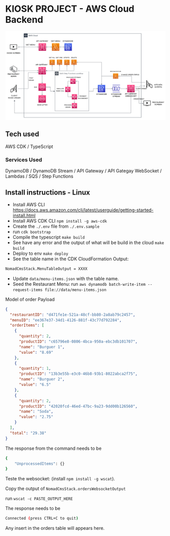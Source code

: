 # KIOSK PROJECT - AWS Cloud Backend

![cloud](./kiosk-backend-cloud.png)

## Tech used

AWS CDK / TypeScript

### Services Used

DynamoDB / DynamoDB Stream / API Gateway / API Gategay WebSocket / Lambdas / SQS / Step Functions

## Install instructions - Linux

- Install AWS CLI <https://docs.aws.amazon.com/cli/latest/userguide/getting-started-install.html>
- Install AWS CDK CLI `npm install -g aws-cdk`
- Create the `./.env` file from `./.env.sample`
- run `cdk bootstrap`
- Compile the typescript `make build`
- See have any error and the output of what will be build in the cloud `make build`
- Deploy to env `make deploy`
- See the table name in the CDK CloudFormation Output:

```bash
NomadCmsStack.MenuTableOutput = XXXX
```

- Update `data/menu-items.json` with the table name.
- Seed the Restaurant Menu: run `aws dynamodb batch-write-item --request-items file://data/menu-items.json`

Model of order Payload

```JSON
{
  "restaurantID": "d471fe1e-521a-48cf-bb80-2a8ab79c2457",
  "menuID": "ee367e37-34d1-4126-881f-43c77d792284",
  "orderItems": [
    {
      "quantity": 2,
      "productID": "c65796e8-0806-4bca-950a-ebc3db101707",
      "name": "Burguer 1",
      "value": "8.69"
    },
    {
      "quantity": 1,
      "productID": "13b3e55b-e3c0-46b8-93b1-8022abca2f75",
      "name": "Burguer 2",
      "value": "6.5"
    },
    {
      "quantity": 2,
      "productID": "42020fcd-46ed-47bc-9a23-9dd00b126560",
      "name": "Soda",
      "value": "2.75"
    }
  ],
  "total": "29.38"
}
```

The response from the command needs to be

```BASH
{
    "UnprocessedItems": {}
}
```

Teste the websocket: (install `npm install -g wscat`).

Copy the output of `NomadCmsStack.ordersWebsocketOutput`

run `wscat -c PASTE_OUTPUT_HERE`

The response needs to be

```bash
Connected (press CTRL+C to quit)
```

Any insert in the orders table will appears here.
